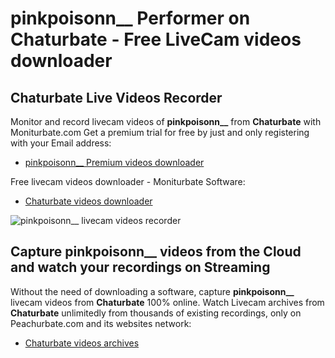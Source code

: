 # pinkpoisonn__ Performer on Chaturbate - Free LiveCam videos downloader

## Chaturbate Live Videos Recorder

Monitor and record livecam videos of **pinkpoisonn__** from **Chaturbate** with Moniturbate.com
Get a premium trial for free by just and only registering with your Email address:
* [pinkpoisonn__ Premium videos downloader](https://moniturbate.com/request-demo-licence-key.html)

Free livecam videos downloader - Moniturbate Software:
* [Chaturbate videos downloader](https://moniturbate.com/moniturbate-download-software.html)

![pinkpoisonn__ livecam videos recorder](https://peachurnet.com/templates/moniturbate-software.png)


## Capture pinkpoisonn__ videos from the Cloud and watch your recordings on Streaming

Without the need of downloading a software, capture **pinkpoisonn__** livecam videos from **Chaturbate** 100% online.
Watch Livecam archives from **Chaturbate** unlimitedly from thousands of existing recordings, only on Peachurbate.com and its websites network:
* [Chaturbate videos archives](https://peachurnet.com/)